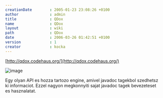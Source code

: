```yaml
---
creationDate        : 2005-01-23 23:08:26 +0100 
author              : admin 
title               : QDox 
name                : QDox 
layout              : wiki 
path                : QDox 
date                : 2006-03-26 01:42:51 +0100 
version             : 1 
creator             : kocka 
---
```

[http://qdox.codehaus.org/](http://qdox.codehaus.org/)

![image](http://qdox.codehaus.org/images/qdox.gif)

Egy olyan API es hozza tartozo engine, amivel javadoc tagekbol szedhetsz ki informaciot. Ezzel nagyon megkonnyiti sajat javadoc tagek bevezeteset es hasznalatat.
